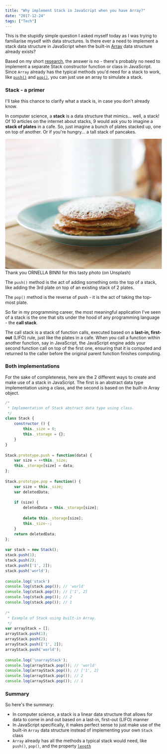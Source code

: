 ```yaml
---
title: "Why implement Stack in JavaScript when you have Array?"
date: "2017-12-24"
tags: ["Tech"]
---
```


This is the stupidly simple question I asked myself today as I was trying to familiarise myself with data structures. Is there ever a need to implement a stack data structure in JavaScript when the built-in [Array](https://developer.mozilla.org/en-US/docs/Web/JavaScript/Reference/Global_Objects/Array) data structure already exists?

Based on my short [research](http://radar.oreilly.com/2014/03/stacks-in-javascript.html), the answer is no - there's probably no need to implement a separate Stack constructor function or class in JavaScript. Since `Array` already has the typical methods you'd need for a stack to work, like [`push()`](https://developer.mozilla.org/en-US/docs/Web/JavaScript/Reference/Global_Objects/Array/push) and [`pop()`](https://developer.mozilla.org/en-US/docs/Web/JavaScript/Reference/Global_Objects/Array/pop), you can just use an array to simulate a stack.

### Stack - a primer

I'll take this chance to clarify what a stack is, in case you don't already know.

In computer science, a **stack** is a data structure that mimics... well, a stack! Of 10 articles on the internet about stacks, 9 would ask you to imagine a **stack of plates** in a cafe. So, just imagine a bunch of plates stacked up, one on top of another. Or if you're hungry... a tall stack of pancakes.

![stack of pancakes metaphor for javascript stack data structure](images/ornella-binni-151618-e1514134636528-1024x849.jpg) Thank you ORNELLA BINNI for this tasty photo (on Unsplash)

The `push()` method is the act of adding something onto the top of a stack, like adding the 3rd plate on top of an existing stack of 2 plates.

The `pop()` method is the reverse of push - it is the act of taking the top-most plate.

So far in my programming career, the most meaningful application I've seen of a stack is the one that sits under the hood of any programming language - the **call stack**.

The call stack is a stack of function calls, executed based on a **last-in, first-out** (LIFO) rule, just like the plates in a cafe. When you call a function within another function, say in JavaScript, the JavaScript engine adds your second function call on top of the first one, ensuring that it is computed and returned to the caller before the original parent function finishes computing.

### Both implementations

For the sake of completeness, here are the 2 different ways to create and make use of a stack in JavaScript. The first is an abstract data type implementation using a class, and the second is based on the built-in Array object.

```js
/*
 * Implementation of Stack abstract data type using class.
 */
class Stack {
    constructor () {
        this._size = 0;
        this._storage = {};   
    }
}
 
Stack.prototype.push = function(data) {
    var size = ++this._size;
    this._storage[size] = data;
};
 
Stack.prototype.pop = function() {
    var size = this._size;
    var deletedData;
 
    if (size) {
        deletedData = this._storage[size];
 
        delete this._storage[size];
        this._size--;
    }
    return deletedData;
};

var stack = new Stack();
stack.push(1);
stack.push(2);
stack.push(['1', 2]);
stack.push('world');

console.log('stack')
console.log(stack.pop()); // 'world'
console.log(stack.pop()); // ['1', 2]
console.log(stack.pop()); // 2
console.log(stack.pop()); // 1

/*
 * Example of Stack using built-in Array.
 */
var arrayStack = [];
arrayStack.push(1);
arrayStack.push(2);
arrayStack.push(['1', 2]);
arrayStack.push('world');

console.log('\narrayStack');
console.log(arrayStack.pop()); // 'world'
console.log(arrayStack.pop()); // ['1', 2]
console.log(arrayStack.pop()); // 2
console.log(arrayStack.pop()); // 1
```
### Summary

So here's the summary:

- In computer science, a stack is a linear data structure that allows for data to come in and out based on a last-in, first-out (LIFO) manner
- In JavaScript specifically, it makes perfect sense to just make use of the built-in `Array` data structure instead of implementing your own `Stack` class
- `Array` already has all the methods a typical stack would need, like `push()`, `pop()`, and the property [`length`](https://developer.mozilla.org/en-US/docs/Web/JavaScript/Reference/Global_Objects/Array/length)
